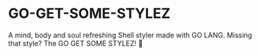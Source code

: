 # GO-GET-SOME-STYLEZ
A mind, body and soul refreshing Shell styler made with GO LANG. Missing that style? The GO GET SOME STYLEZ! :necktie:
